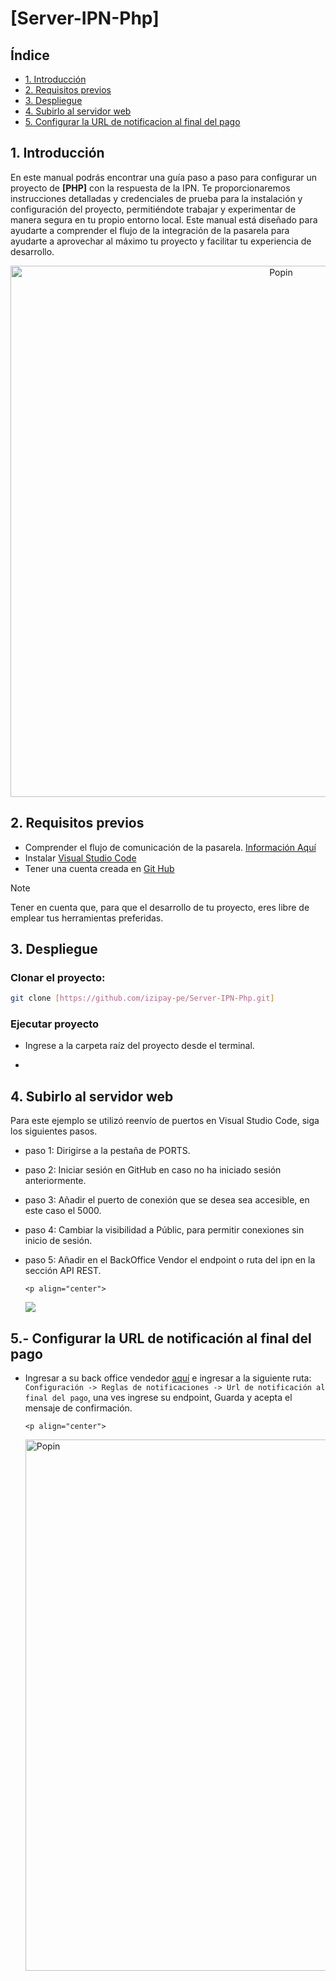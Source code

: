 # [Server-IPN-Php]

## Índice

- [1. Introducción](#1-introducción)
- [2. Requisitos previos](#2-requisitos-previos)
- [3. Despliegue](#3-despliegue)
- [4. Subirlo al servidor web](#4-subirlo-al-servidor-web)
- [5. Configurar la URL de notificacion al final del pago](#5--configurar-la-url-de-notificaci%C3%B3n-al-final-del-pago)

## 1. Introducción

En este manual podrás encontrar una guía paso a paso para configurar un proyecto de **[PHP]** con la respuesta de la IPN. Te proporcionaremos instrucciones detalladas y credenciales de prueba para la instalación y configuración del proyecto, permitiéndote trabajar y experimentar de manera segura en tu propio entorno local.
Este manual está diseñado para ayudarte a comprender el flujo de la integración de la pasarela para ayudarte a aprovechar al máximo tu proyecto y facilitar tu experiencia de desarrollo.

<p align="center">
  <img src="https://i.postimg.cc/ZK0X6Qys/repuestaipn.png" alt="Popin" width="850"/>
</p>

<a name="Requisitos_Previos"></a>

## 2. Requisitos previos

- Comprender el flujo de comunicación de la pasarela. [Información Aquí](https://secure.micuentaweb.pe/doc/es-PE/rest/V4.0/javascript/guide/start.html)
- Instalar [Visual Studio Code](https://code.visualstudio.com/)
- Tener una cuenta creada en [Git Hub](https://github.com/)

> [!NOTE]
> Tener en cuenta que, para que el desarrollo de tu proyecto, eres libre de emplear tus herramientas preferidas.

## 3. Despliegue

### Clonar el proyecto:

```sh
git clone [https://github.com/izipay-pe/Server-IPN-Php.git]
```

### Ejecutar proyecto

- Ingrese a la carpeta raíz del proyecto desde el terminal.

-

## 4. Subirlo al servidor web

Para este ejemplo se utilizó reenvío de puertos en Visual Studio Code, siga los siguientes pasos.

- paso 1: Dirigirse a la pestaña de PORTS.
- paso 2: Iniciar sesión en GitHub en caso no ha iniciado sesión anteriormente.
- paso 3: Añadir el puerto de conexión que se desea sea accesible, en este caso el 5000.
- paso 4: Cambiar la visibilidad a Públic, para permitir conexiones sin inicio de sesión.
- paso 5: Añadir en el BackOffice Vendor el endpoint o ruta del ipn en la sección API REST.

      <p align="center">

    <img src="https://i.postimg.cc/Kz8YJ4JP/PORTS.png" />
  </p>

## 5.- Configurar la URL de notificación al final del pago

- Ingresar a su back office vendedor [aquí](https://secure.micuentaweb.pe/vads-merchant/) e ingresar a la siguiente ruta: `Configuración -> Reglas de notificaciones -> Url de notificación al final del pago`, una ves ingrese su endpoint, Guarda y acepta el mensaje de confirmación.

      <p align="center">

    <img src="https://i.postimg.cc/NFRBtP7x/finaldelpago.png" alt="Popin" width="850"/>
  </p>
